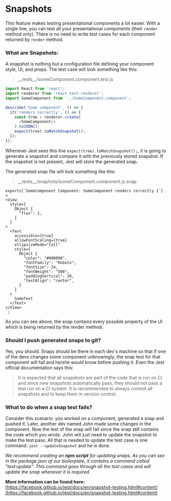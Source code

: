 # Snapshots

This feature makes testing presentational components a lot easier. With a single line, you can test all your presentational components (their `render` method only). There is no need to write test cases for each component returned by `render` method.

### What are Snapshots:

A snapshot is nothing but a configuration file defining your component style, UI, and props. The test case will look something like this:

>\_\_tests__/someComponent.component.test.js

```js
import React from 'react';
import renderer from 'react-test-renderer';
import SomeComponent from '../SomeComponent.component';

describe('Some component', () => {
  it('renders correctly', () => {
    const tree = renderer.create(
      <SomeComponent/>
    ).toJSON();
    expect(tree).toMatchSnapshot();
  });
});
```

Whenever Jest sees this line `expect(tree).toMatchSnapshot();`, it is going to generate a snapshot and compare it with the previously stored snapshot. If the snapshot is not present, Jest will store the generated snap.

The generated snap file will look something like this:

>\_\_tests__/snaphots/someComponent.component.js.snap

```
exports[`SomeComponent Component: SomeComponent renders correctly 1`] = `
<View
  style={
    Object {
      "flex": 1,
    }
  }
>
  <Text
    accessible={true}
    allowFontScaling={true}
    ellipsizeMode="tail"
    style={
      Object {
        "color": "#000000",
        "fontFamily": "Roboto",
        "fontSize": 24,
        "fontWeight": "500",
        "paddingVertical": 20,
        "textAlign": "center",
      }
    }
  >
    SomeText
  </Text>
</View>
`;
```

As you can see above, the snap contains every possible property of the UI which is being returned by the render method.


### Should I push generated snaps to git?

Yes, you should. Snaps should be there in each dev's machine so that if one of the devs changes some component unknowingly, the snap test for that component will fail and he/she would know before pushing it.
Even the Jest official documentation says this:

>It is expected that all snapshots are part of the code that is run on CI and since new snapshots automatically pass, they should not pass a test run on a CI system. It is recommended to always commit all snapshots and to keep them in version control.

### What to do when a snap test fails?

Consider this scenario: you worked on a component, generated a snap and pushed it. Later, another dev named John made some changes in the component. Now the test of the snap will fail since the snap still contains the code which you wrote. John will just need to update the snapshot to make the test pass. All that is needed to update the test case is one command: `jest --updateSnapshot` and he is done.

*We recommend creating an __npm script__ for updating snaps. As you can see in the package.json of our boilerplate, it contains a command called "test:update". This command goes through all the test cases and will update the snap whenever it is required.*

__More information can be found here:__ [https://facebook.github.io/jest/docs/en/snapshot-testing.html#content](https://facebook.github.io/jest/docs/en/snapshot-testing.html#content)
